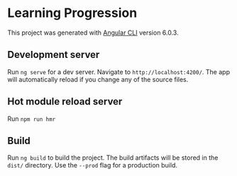 # Learning Progression

This project was generated with [Angular CLI](https://github.com/angular/angular-cli) version 6.0.3.

## Development server

Run `ng serve` for a dev server. Navigate to `http://localhost:4200/`. The app will automatically reload if you change any of the source files.

## Hot module reload server

Run `npm run hmr`

## Build

Run `ng build` to build the project. The build artifacts will be stored in the `dist/` directory. Use the `--prod` flag for a production build.
